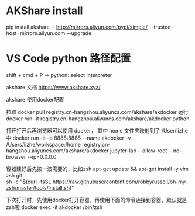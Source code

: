 # AKShare install

pip install akshare -i http://mirrors.aliyun.com/pypi/simple/ --trusted-host=mirrors.aliyun.com  --upgrade

# VS Code python 路径配置
shift + cmd + P => python: select Interpreter

akshare 文档
https://www.akshare.xyz/ 

akshare 使用docker配置

拉取
docker pull registry.cn-hangzhou.aliyuncs.com/akshare/akdocker
运行
docker run -it registry.cn-hangzhou.aliyuncs.com/akshare/akdocker python

打开打开后再浏览器可以使用 docker， 其中 home 文件夹映射到了 /User/lizhe 中
docker run -it -p 8888:8888 --name akdocker -v /Users/lizhe/workspace:/home registry.cn-hangzhou.aliyuncs.com/akshare/akdocker jupyter-lab --allow-root --no-browser --ip=0.0.0.0

容器建好后先按一波需要的，比如zsh
apt-get update && apt-get install -y vim zsh git   
sh -c "$(curl -fsSL https://raw.githubusercontent.com/robbyrussell/oh-my-zsh/master/tools/install.sh)"

下次打开时，先使用docker打开容器，再使用下面的命令连接到容器，默认就是zsh啦
docker exec -it akdocker /bin/zsh